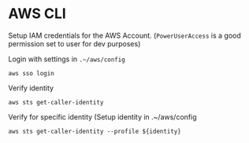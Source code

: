 # AWS CLI

Setup IAM credentials for the AWS Account. (`PowerUserAccess` is a good permission set to user for dev purposes) 

Login with settings in `.~/aws/config`
```
aws sso login
```

Verify identity 
```
aws sts get-caller-identity
```

Verify for specific identity (Setup identity in .~/aws/config

```
aws sts get-caller-identity --profile ${identity}
```
